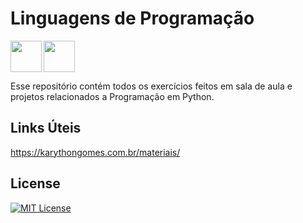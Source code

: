 # Linguagens de Programação

<img src="https://cdn.jsdelivr.net/gh/devicons/devicon@latest/icons/python/python-original.svg" align="left" width="50" height="50"/>
<img src="https://cdn.jsdelivr.net/gh/devicons/devicon@latest/icons/visualstudio/visualstudio-original.svg" align="center" width="50" height="50"/>    

Esse repositório contém todos os exercícios feitos em sala de aula e projetos relacionados a Programação em Python.

## Links Úteis

https://karythongomes.com.br/materiais/

## License

[![MIT License](https://img.shields.io/badge/License-MIT-%231C003F.svg)](./LICENSE)
